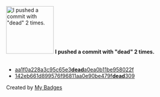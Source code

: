 <img src="https://my-badges.github.io/my-badges/dead-commit.png" alt="I pushed a commit with &quot;dead&quot; 2 times." title="I pushed a commit with &quot;dead&quot; 2 times." width="128">
<strong>I pushed a commit with &quot;dead&quot; 2 times.</strong>
<br><br>

- <a href="https://github.com/artemmufazalov/ydb-embedded-ui/commit/aa1f0a228a3c95c65e3deada0ea0b11be958022f">aa1f0a228a3c95c65e3<strong>dead</strong>a0ea0b11be958022f</a>
- <a href="https://github.com/ydb-platform/ydb-ui-components/commit/142eb661d899576f96811aa0e90be479fdead309">142eb661d899576f96811aa0e90be479f<strong>dead</strong>309</a>


Created by <a href="https://github.com/my-badges/my-badges">My Badges</a>